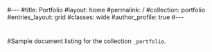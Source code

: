 #---
#title: Portfolio
#layout: home
#permalink: /
#collection: portfolio
#entries_layout: grid
#classes: wide
#author_profile: true
#---
#
#Sample document listing for the collection `_portfolio`.
